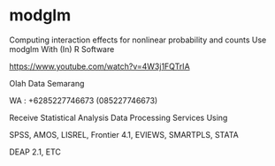 # modglm
Computing interaction effects for nonlinear probability and counts Use modglm With (In) R Software

https://www.youtube.com/watch?v=4W3j1FQTrIA

Olah Data Semarang

WA : +6285227746673 (085227746673)

Receive Statistical Analysis Data Processing Services Using

SPSS, AMOS, LISREL, Frontier 4.1, EVIEWS, SMARTPLS, STATA

DEAP 2.1, ETC

